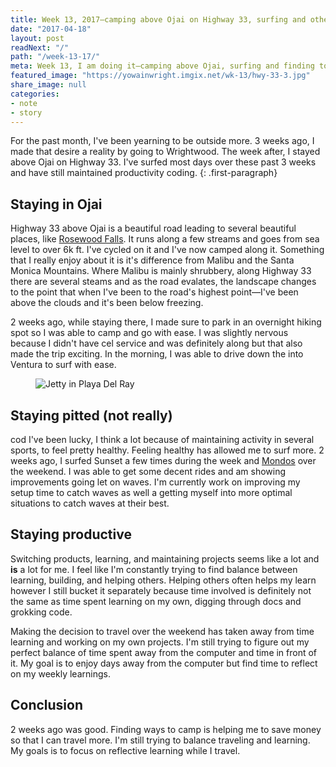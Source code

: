 ```yaml
---
title: Week 13, 2017—camping above Ojai on Highway 33, surfing and other things
date: "2017-04-18"
layout: post
readNext: "/"
path: "/week-13-17/"
meta: Week 13, I am doing it—camping above Ojai, surfing and finding to code.
featured_image: "https://yowainwright.imgix.net/wk-13/hwy-33-3.jpg"
share_image: null
categories:
- note
- story
---
```


For the past month, I've been yearning to be outside more. 3 weeks ago, I made that desire a reality by going to Wrightwood. The week after, I stayed above Ojai on Highway 33. I've surfed most days over these past 3 weeks and have still maintained productivity coding.
{: .first-paragraph}

## Staying in Ojai

Highway 33 above Ojai is a beautiful road leading to several beautiful places, like [Rosewood Falls](https://www.hikespeak.com/trails/rose-valley-falls-padres/). It runs along a few streams and goes from sea level to over 6k ft. I've cycled on it and I've now camped along it. Something that I really enjoy about it is it's difference from Malibu and the Santa Monica Mountains. Where Malibu is mainly shrubbery, along Highway 33 there are several steams and as the road evalates, the landscape changes to the point that when I've been to the road's highest point—I've been above the clouds and it's been below freezing.

2 weeks ago, while staying there, I made sure to park in an overnight hiking spot so I was able to camp and go with ease. I was slightly nervous because I didn't have cel service and was definitely along but that also made the trip exciting. In the morning, I was able to drive down the into Ventura to surf with ease. 

<figure>
  <img src="https://yowainwright.imgix.net/wk-13/hwy-33.jpg?w=800&h=800&crop=focalpoint&auto=format" alt="Jetty in Playa Del Ray" />
</figure>

## Staying pitted (not really)
cod
I've been lucky, I think a lot because of maintaining activity in several sports, to feel pretty healthy. Feeling healthy has allowed me to surf more. 2 weeks ago, I surfed Sunset a few times during the week and [Mondos](https://www.wannasurf.com/spot/North_America/USA/California/Ventura/Mondos/) over the weekend. I was able to get some decent rides and am showing improvements going let on waves. I'm currently work on improving my setup time to catch waves as well a getting myself into more optimal situations to catch waves at their best. 

## Staying productive

Switching products, learning, and maintaining projects seems like a lot and **is** a lot for me. I feel like I'm constantly trying to find balance between learning, building, and helping others. Helping others often helps my learn however I still bucket it separately because time involved is definitely not the same as time spent learning on my own, digging through docs and grokking code. 

Making the decision to travel over the weekend has taken away from time learning and working on my own projects. I'm still trying to figure out my perfect balance of time spent away from the computer and time in front of it. My goal is to enjoy days away from the computer but find time to reflect on my weekly learnings. 

## Conclusion

2 weeks ago was good. Finding ways to camp is helping me to save money so that I can travel more. I'm still trying to balance traveling and learning. My goals is to focus on reflective learning while I travel. 
